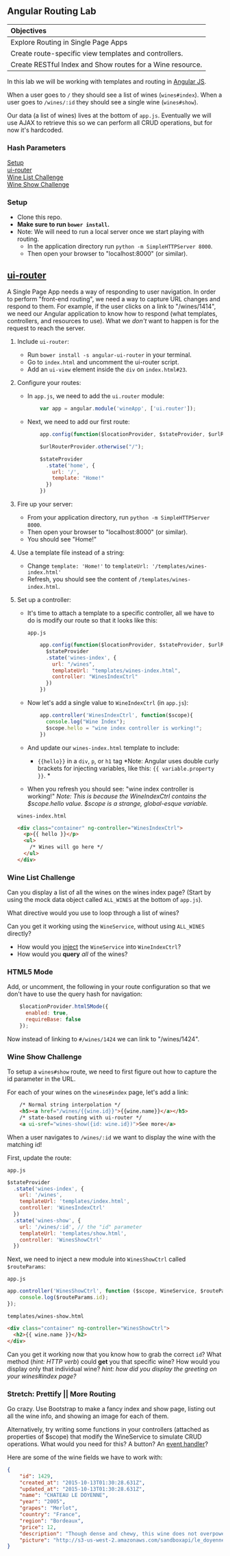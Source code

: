 ## Angular Routing Lab

| Objectives |
| :--- |
| Explore Routing in Single Page Apps |
| Create route-specific view templates and controllers. |
| Create RESTful Index and Show routes for a Wine resource. |

In this lab we will be working with templates and routing in [Angular JS](https://angularjs.org/).

When a user goes to `/` they should see a list of wines (`wines#index`).
When a user goes to `/wines/:id` they should see a single wine (`wines#show`).

Our data (a list of wines) lives at the bottom of `app.js`. Eventually we will use AJAX to retrieve this so we can perform all CRUD operations, but for now it's hardcoded.

### Hash Parameters
<a href="#setup">Setup</a><br/>
<a href="#ui-router">ui-router</a><br/>
<a href="#wine-list-challenge">Wine List Challenge</a><br/>
<a href="#wine-show-challenge">Wine Show Challenge</a>

### Setup
* Clone this repo.
* **Make sure to run `bower install`.**
* Note: We will need to run a local server once we start playing with routing.
    - In the application directory run `python -m SimpleHTTPServer 8000`.
    - Then open your browser to "localhost:8000" (or similar).

## [ui-router](http://angular-ui.github.io/ui-router/)
A Single Page App needs a way of responding to user navigation. In order to perform "front-end routing", we need a way to capture URL changes and respond to them. For example, if the user clicks on a link to "/wines/1414", we need our Angular application to know how to respond (what templates, controllers, and resources to use). What we *don't* want to happen is for the request to reach the server.

1. Include `ui-router`:
    * Run `bower install -s angular-ui-router` in your terminal.
    * Go to `index.html` and uncomment the ui-router script.
    * Add an `ui-view` element inside the `div` on `index.html#23`.
2. Configure your routes:
    * In `app.js`, we need to add the `ui.router` module:

        ``` javascript
            var app = angular.module('wineApp', ['ui.router']);
        ```

    * Next, we need to add our first route:

        ``` javascript
            app.config(function($locationProvider, $stateProvider, $urlRouterProvider) {

            $urlRouterProvider.otherwise("/");

            $stateProvider
              .state('home', {
                url: '/',
                template: "Home!"
              })
            })
        ```
3. Fire up your server:
    * From your application directory, run `python -m SimpleHTTPServer 8000`.
    * Then open your browser to "localhost:8000" (or similar).
    * You should see "Home!"

4. Use a template file instead of a string:
    * Change `template: 'Home!'` to `templateUrl: '/templates/wines-index.html'`
    * Refresh, you should see the content of `/templates/wines-index.html`.

5. Set up a controller:
    * It's time to attach a template to a specific controller, all we have to do is modify our route so that it looks like this:

        `app.js`
        ``` javascript
            app.config(function($locationProvider, $stateProvider, $urlRouterProvider){
              $stateProvider
              .state('wines-index', {
                url: "/wines",
                templateUrl: "templates/wines-index.html",
                controller: "WinesIndexCtrl"
              })
            })
        ```

    * Now let's add a single value to `WineIndexCtrl` (in `app.js`):

        ``` javascript
            app.controller('WinesIndexCtrl', function($scope){
              console.log("Wine Index");
              $scope.hello = "wine index controller is working!";
            })
        ```
    * And update our `wines-index.html` template to include:
        - `{{hello}}` in a `div`, `p`, or `h1` tag *Note: Angular uses double curly brackets for injecting variables, like this: `{{ variable.property }}`. *
    * When you refresh you should see: "wine index controller is working!" *Note: This is because the WineIndexCtrl contains the $scope.hello value. $scope is a strange, global-esque variable.*

    `wines-index.html`
    ```html
    <div class="container" ng-controller="WinesIndexCtrl">
      <p>{{ hello }}</p>
      <ul>
        /* Wines will go here */
      </ul>
    </div>
    ```

### Wine List Challenge
Can you display a list of all the wines on the wines index page? (Start by using the mock data object called `ALL_WINES` at the bottom of `app.js`).

<!-- Sneaky review -->

What directive would you use to loop through a list of wines?

Can you get it working using the `WineService`, without using `ALL_WINES` directly?
- How would you [inject](https://docs.angularjs.org/guide/di) the `WineService` into `WineIndexCtrl`?
- How would you **query** *all* of the wines?

### HTML5 Mode
Add, or uncomment, the following in your route configuration so that we don't have to use the query hash for navigation:
``` javascript
    $locationProvider.html5Mode({
      enabled: true,
      requireBase: false
    });
```

Now instead of linking to `#/wines/1424` we can link to "/wines/1424".

### Wine Show Challenge
To setup a `wines#show` route, we need to first figure out how to capture the id parameter in the URL.

For each of your wines on the `wines#index` page, let's add a link:
``` html
    /* Normal string interpolation */
    <h5><a href="/wines/{{wine.id}}">{{wine.name}}</a></h5>
    /* state-based routing with ui-router */
    <a ui-sref="wines-show({id: wine.id})">See more</a>
```

When a user navigates to `/wines/:id` we want to display the wine with the matching id!

First, update the route:

`app.js`
``` javascript
$stateProvider
  .state('wines-index', {
    url: '/wines',
    templateUrl: 'templates/index.html',
    controller: 'WinesIndexCtrl'
  })
  .state('wines-show', {
    url: '/wines/:id', // the "id" parameter
    templateUrl: 'templates/show.html',
    controller: 'WinesShowCtrl'
  })
```

Next, we need to inject a new module into `WinesShowCtrl` called `$routeParams`:

`app.js`
``` javascript
app.controller('WinesShowCtrl', function ($scope, WineService, $routeParams) {
    console.log($routeParams.id);
});
```

`templates/wines-show.html`
```html
<div class="container" ng-controller="WinesShowCtrl">
  <h2>{{ wine.name }}</h2>
</div>
```

Can you get it working now that you know how to grab the correct `id`? What method (*hint: HTTP verb*) could **get** you that specific wine? How would you display only that individual wine? *hint: how did you display the greeting on your wines#index page?*

### Stretch: Prettify || More Routing
Go crazy. Use Bootstrap to make a fancy index and show page, listing out all the wine info, and showing an image for each of them.

Alternatively, try writing some functions in your controllers (attached as properties of $scope) that modify the WineService to simulate CRUD operations. What would you need for this? A button? An [event handler](https://docs.angularjs.org/api/ng/directive/ngClick)?

Here are some of the wine fields we have to work with:

``` json
{
    "id": 1429,
    "created_at": "2015-10-13T01:30:28.631Z",
    "updated_at": "2015-10-13T01:30:28.631Z",
    "name": "CHATEAU LE DOYENNE",
    "year": "2005",
    "grapes": "Merlot",
    "country": "France",
    "region": "Bordeaux",
    "price": 12,
    "description": "Though dense and chewy, this wine does not overpower with its finely balanced depth and structure. It is a truly luxurious experience for the senses.",
    "picture": "http://s3-us-west-2.amazonaws.com/sandboxapi/le_doyenne.jpg"
}
```
